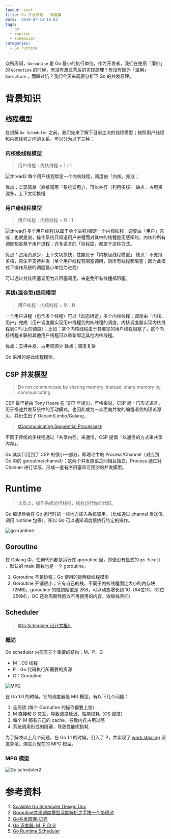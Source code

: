 ```yaml
---
layout: post
title: Go 并发原理 - 调度篇
date: '2019-07-14 10:02'
tags:
  - go
  - runtime
  - scheduler
categories:
  - Go runtime
---
```


众所周知，`Goroutine` 是 Go 最小的执行单位，作为开发者，我们在使用「廉价」的 `Goroutine` 的时候，有没有想过背后的实现原理？有没有因为「滥用」`Goroutine` ，而踩过坑？我们今天来简要分析下 Go 的并发原理。

<!-- more -->

# 背景知识
## 线程模型
在讲解 `Go Scheduler` 之前，我们先来了解下目前主流的线程模型；按照用户线程和内核线程之间的关系，可以分为以下三种：

### 内核级线程模型
> 用户线程：内核线程 = 1：1

![thread2](/images/2019/06/thread2.png)
每个用户线程绑定一个内核线程，调度由「内核」完成；

优点：实现简单（直接调用「系统调用」），可以并行（利用多核）
缺点：占用资源多，上下文切换慢

### 用户级线程模型
> 用户线程：内核线程 = N：1

![thread1](/images/2019/06/thread1.png)
多个用户线程(从属于单个进程)绑定一个内核线程，调度由「用户」完成；也就是说，操作系统只知道用户进程而对其中的线程是无感知的，内核的所有调度都是基于用户进程；许多语言的「协程库」都属于这种方式。

优点：占用资源少，上下文切换快，性能优于「内核级线程模型」
缺点：不支持多核，原生不支持并发（单个用户线程有阻塞调用，则所有线程都阻塞；因为此模式下操作系统的调度最小单位为进程）

可以通过封装阻塞调用为非阻塞调用，来避免所有线程都阻塞。

### 两级(混合型)线程模型
> 用户线程：内核线程 = M：N

一个用户进程（包含多个线程）可以「动态绑定」多个内核线程；调度由「内核、用户」完成（用户调度器实现用户线程到内核线程的调度，内核调度器实现内核线程到CPU上的调度）；比如：某个内核线程由于其绑定的用户线程阻塞了，这个内核线程关联的其他用户线程可以重新绑定其他内核线程。

优点：支持并发，占用资源少
缺点：调度复杂

Go 采用的是此线程模型。

## CSP 并发模型
> Do not communicate by sharing memory; instead, share memory by communicating

CSP 最早是由 Tony Hoare 在 1977 年提出，严格来说，CSP 是一门形式语言，用于描述并发系统中的互动模式，也因此成为一众面向并发的编程语言的理论源头，并衍生出了 Occam/Limbo/Golang…
> [《Communicating Sequential Processes》](http://www.usingcsp.com/cspbook.pdf)

不同于传统的多线程通过「共享内存」来通信，CSP 提倡「以通信的方式来共享内存」。

Go 其实只用到了 CSP 的很小一部分，即理论中的 Process/Channel（对应到 Go 中的 goroutine/channel）：这两个并发原语之间相互独立，Process 通过对 Channel 进行读写，形成一套有序阻塞和可预测的并发模型。

# Runtime

> 本质上，操作系统运行线程，线程运行你的代码。

Go 编译器会在 Go 运行时的一些地方插入系统调用，（比如通过 channel 发送值,调用 runtime 包等），所以 Go 可以通知调度器执行特定的操作。

![go-runtime](/images/2019/07/go-runtime.png)

## Goroutine
在 Golang 中，任何代码都是运行在 goroutine 里，即便没有显式的 `go func()` ，默认的 main 函数也是一个 goroutine。

1. Goroutine 不是协程；Go 使用的是两级线程模型
2. Goroutine 开销很小；它有自己的栈，不同于内核线程固定大小的内存块(2MB)，goroutine 的栈初始值是 2KB，可以动态增长到 1G（64位1G，32位256M），GC 还会周期性回收不再使用的内存，收缩栈空间）

## Scheduler
> [《Go Scheduler 设计文档》](https://docs.google.com/document/d/1TTj4T2JO42uD5ID9e89oa0sLKhJYD0Y_kqxDv3I3XMw)

### 概述

Go scheduler 内部有三个重要的结构：M、P、G
* M：OS 线程
* P：Go 代码执行所需要的资源
* G：Goroutine

![MPG](/images/2019/06/mpg.png)

在 Go 1.0 的时候，它的调度器是 MG 模型，有以下几个问题：

1. 全局锁 (每个 Goroutine 的操作都要上锁)
2. M 直接和 G 交互，导致调度延迟、性能损耗（OS 调度）
3. 每个 M 都有自己的 cache，导致内存占用过高
4. 系统调用形成的阻塞，导致性能呢损耗

为了解决以上几个问题，在 Go 1.1 的时候，引入了 P，并实现了 [work stealing](http://supertech.csail.mit.edu/papers/steal.pdf) 调度算法，演进为现在的 MPG 模型。

### MPG 模型

![Go scheduler2](/images/2019/06/go-scheduler2.png)


# 参考资料
1. [Scalable Go Scheduler Design Doc](https://docs.google.com/document/d/1TTj4T2JO42uD5ID9e89oa0sLKhJYD0Y_kqxDv3I3XMw/)
1. [Goroutine并发调度模型深度解析之手撸一个协程池](https://segmentfault.com/a/1190000015464889)
2. [Go并发原理-贝壳](https://mp.weixin.qq.com/s?__biz=MzIyMTg0OTExOQ==&mid=2247484436&idx=2&sn=2864adc11a787c1c3ee79e8dbd96c27a&chksm=e8373764df40be72df5a6240998b19ab0ff45ac9a53a9e5c6b7ed0d7eabedd5a8098db9d87c2&mpshare=1&scene=1&srcid=07272kBJCM3KUJy3tfps1FdM%23rd)
3. [Go 调度器: M, P 和 G](https://colobu.com/2017/05/04/go-scheduler/)
4. [Go Runtime Scheduler](https://speakerdeck.com/retervision/go-runtime-scheduler)
